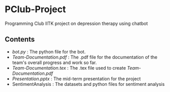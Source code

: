 # PClub-Project
Programming Club IITK project on depression therapy using chatbot

Contents
--------
* *bot.py* : The python file for the bot.
* *Team-Documentation.pdf* : The .pdf file for the documentation of the team's overall progress and work so far.
* *Team-Documentation.tex* : The .tex file used to create *Team-Documentation.pdf*
* *Presentation.pptx* : The mid-term presentation for the project
* SentimentAnalysis : The datasets and python files for sentiment analysis
